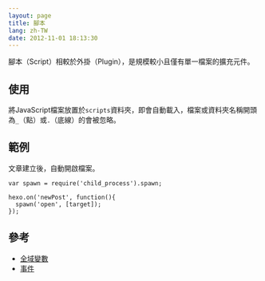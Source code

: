 ```yaml
---
layout: page
title: 腳本
lang: zh-TW
date: 2012-11-01 18:13:30
---
```


腳本（Script）相較於外掛（Plugin），是規模較小且僅有單一檔案的擴充元件。

## 使用

將JavaScript檔案放置於`scripts`資料夾，即會自動載入，檔案或資料夾名稱開頭為`_`（點）或`.`（底線）的會被忽略。

## 範例

文章建立後，自動開啟檔案。

```
var spawn = require('child_process').spawn;

hexo.on('newPost', function(){
  spawn('open', [target]);
});
```

## 參考

- [全域變數][1]
- [事件][2]

[1]: global_variables.html
[2]: events.html